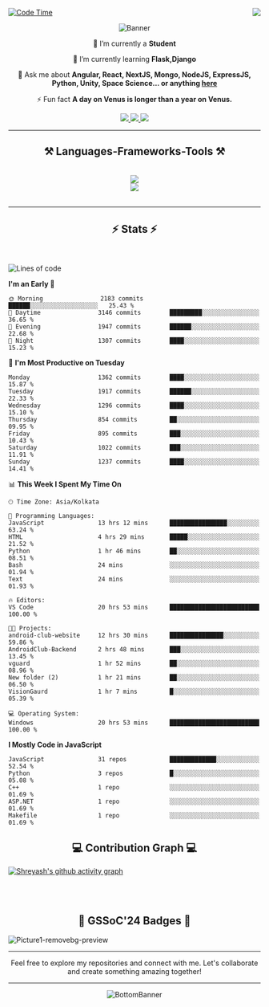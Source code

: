 <div>
 
<img align="right" src="https://visitor-badge.laobi.icu/badge?page_id=shreyash3087.shreyash3087" />

 [![Code Time](https://wakatime.com/badge/user/cd5f70df-e644-46f4-a03b-e1ce78615131.svg)](https://wakatime.com/@cd5f70df-e644-46f4-a03b-e1ce78615131)
 
</div>


<div align="center">
 
![Banner](https://github.com/user-attachments/assets/fe33d289-b057-4d85-ad76-3103802aa9e1)

</div>


<div align="center">
 
 🔭 I’m currently a **Student** 
 
 🌱 I’m currently learning **Flask,Django**

💬 Ask me about **Angular, React, NextJS, Mongo, NodeJS, ExpressJS, Python, Unity, Space Science... or anything [here](https://github.com/shreyash3087/shreyash3087/issues)**

⚡ Fun fact **A day on Venus is longer than a year on Venus.**

</div>
 
<div align="center"> 
  <a href="mailto:shreyash3087@gmail.com">
    <img src="https://img.shields.io/badge/Gmail-333333?style=for-the-badge&logo=gmail&logoColor=red" />
  </a>
  <a href="https://www.linkedin.com/in/shreyash-srivastava-1a1161280" target="_blank">
    <img src="https://img.shields.io/badge/LinkedIn-0077B5?style=for-the-badge&logo=linkedin&logoColor=white" target="_blank" />
  </a>
  <a href="https://github.com/shreyash3087" target="_blank">
     <img src="https://img.shields.io/badge/Github-FF5722?style=for-the-badge&logo=github&logoColor=white" target="_blank" />
  </a>
</div>
<hr/>
 
<h2 align="center">⚒️ Languages-Frameworks-Tools ⚒️</h2>
<br/>
<div align="center">
    <img src="https://skillicons.dev/icons?i=react,bootstrap,html,css,vscode,github,figma,cpp,vercel,netlify" /><br>
    <img src="https://skillicons.dev/icons?i=tailwind,git,nodejs,python,javascript,typescript,express,firebase,mongodb,nextjs,unity,azure,blender" /><br>
</div>

<br/>
<hr/>

<h2 align="center">⚡ Stats ⚡</h2>

<br>
<div>
 
 
<!--START_SECTION:waka-->
![Lines of code](https://img.shields.io/badge/From%20Hello%20World%20I%27ve%20Written-5.2%20million%20lines%20of%20code-blue)

**I'm an Early 🐤** 

```text
🌞 Morning                2183 commits        ██████░░░░░░░░░░░░░░░░░░░   25.43 % 
🌆 Daytime                3146 commits        █████████░░░░░░░░░░░░░░░░   36.65 % 
🌃 Evening                1947 commits        ██████░░░░░░░░░░░░░░░░░░░   22.68 % 
🌙 Night                  1307 commits        ████░░░░░░░░░░░░░░░░░░░░░   15.23 % 
```
📅 **I'm Most Productive on Tuesday** 

```text
Monday                   1362 commits        ████░░░░░░░░░░░░░░░░░░░░░   15.87 % 
Tuesday                  1917 commits        ██████░░░░░░░░░░░░░░░░░░░   22.33 % 
Wednesday                1296 commits        ████░░░░░░░░░░░░░░░░░░░░░   15.10 % 
Thursday                 854 commits         ██░░░░░░░░░░░░░░░░░░░░░░░   09.95 % 
Friday                   895 commits         ███░░░░░░░░░░░░░░░░░░░░░░   10.43 % 
Saturday                 1022 commits        ███░░░░░░░░░░░░░░░░░░░░░░   11.91 % 
Sunday                   1237 commits        ████░░░░░░░░░░░░░░░░░░░░░   14.41 % 
```


📊 **This Week I Spent My Time On** 

```text
🕑︎ Time Zone: Asia/Kolkata

💬 Programming Languages: 
JavaScript               13 hrs 12 mins      ████████████████░░░░░░░░░   63.24 % 
HTML                     4 hrs 29 mins       █████░░░░░░░░░░░░░░░░░░░░   21.52 % 
Python                   1 hr 46 mins        ██░░░░░░░░░░░░░░░░░░░░░░░   08.51 % 
Bash                     24 mins             ░░░░░░░░░░░░░░░░░░░░░░░░░   01.94 % 
Text                     24 mins             ░░░░░░░░░░░░░░░░░░░░░░░░░   01.93 % 

🔥 Editors: 
VS Code                  20 hrs 53 mins      █████████████████████████   100.00 % 

🐱‍💻 Projects: 
android-club-website     12 hrs 30 mins      ███████████████░░░░░░░░░░   59.86 % 
AndroidClub-Backend      2 hrs 48 mins       ███░░░░░░░░░░░░░░░░░░░░░░   13.45 % 
vguard                   1 hr 52 mins        ██░░░░░░░░░░░░░░░░░░░░░░░   08.96 % 
New folder (2)           1 hr 21 mins        ██░░░░░░░░░░░░░░░░░░░░░░░   06.50 % 
VisionGaurd              1 hr 7 mins         █░░░░░░░░░░░░░░░░░░░░░░░░   05.39 % 

💻 Operating System: 
Windows                  20 hrs 53 mins      █████████████████████████   100.00 % 
```

**I Mostly Code in JavaScript** 

```text
JavaScript               31 repos            █████████████░░░░░░░░░░░░   52.54 % 
Python                   3 repos             █░░░░░░░░░░░░░░░░░░░░░░░░   05.08 % 
C++                      1 repo              ░░░░░░░░░░░░░░░░░░░░░░░░░   01.69 % 
ASP.NET                  1 repo              ░░░░░░░░░░░░░░░░░░░░░░░░░   01.69 % 
Makefile                 1 repo              ░░░░░░░░░░░░░░░░░░░░░░░░░   01.69 % 
```




<!--END_SECTION:waka-->

</div>

<div>
  <div align="center" ><h2 align="center">💻 Contribution Graph 💻</h2></div>
 
  [![Shreyash's github activity graph](https://github-readme-activity-graph.vercel.app/graph?username=shreyash3087&hide_border=true&theme=github)](https://github.com/ashutosh00710/github-readme-activity-graph)
 
</div>

<br/><br/>

<h2 align="center">🔰 GSSoC'24 Badges 🔰</h2>

![Picture1-removebg-preview](https://github.com/user-attachments/assets/4ece96a5-043a-44df-b51b-40738d3603ff)

<div align="center"> 
  <hr/>
  Feel free to explore my repositories and connect with me. Let's collaborate and create something amazing together!
  <hr/>
</div>

<div align="center">
 
![BottomBanner](https://github.com/user-attachments/assets/7afe064f-9b9f-401d-bec1-35c8625bb3dc)

</div>

